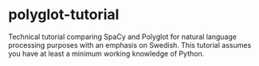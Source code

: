 # polyglot-tutorial

Technical tutorial comparing SpaCy and Polyglot for natural language processing purposes with an emphasis on Swedish. This tutorial assumes you have at least a minimum working knowledge of Python.
